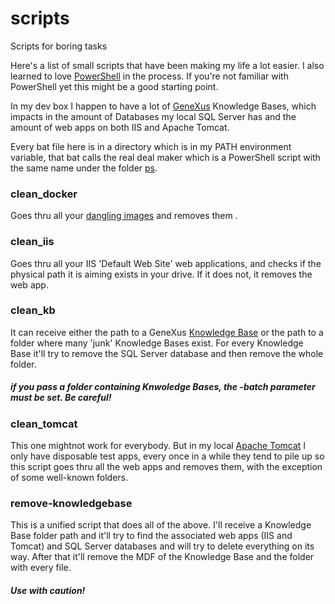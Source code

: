# scripts
Scripts for boring tasks

Here's a list of small scripts that have been making my life a lot easier. I also learned to love [PowerShell](https://docs.microsoft.com/en-us/powershell/scripting/overview?view=powershell-6) in the process. If you're not familiar with PowerShell yet this might be a good starting point.

In my dev box I happen to have a lot of [GeneXus](https://www.genexus.com) Knowledge Bases, which impacts in the amount of Databases my local SQL Server has and the amount of web apps on both IIS and Apache Tomcat.

Every bat file here is in a directory which is in my PATH environment variable, that bat calls the real deal maker which is a PowerShell script with the same name under the folder [ps](./ps).

### clean_docker  
Goes thru all your [dangling images](https://stackoverflow.com/questions/45142528/docker-what-is-a-dangling-image-and-what-is-an-unused-image) and removes them .

### clean_iis
Goes thru all your IIS 'Default Web Site' web applications, and checks if the physical path it is aiming exists in your drive. If it does not, it removes the web app.

### clean_kb
It can receive either the path to a GeneXus [Knowledge Base](https://wiki.genexus.com/commwiki/servlet/wiki?1836,Knowledge%20Base) or the path to a folder where many 'junk' Knowledge Bases exist. For every Knowledge Base it'll try to remove the SQL Server database and then remove the whole folder.

##### if you pass a folder containing Knwoledge Bases, the -batch parameter must be set. Be careful!

### clean_tomcat
This one mightnot work for everybody. But in my local [Apache Tomcat](https://tomcat.apache.org/) I only have disposable test apps, every once in a while they tend to pile up so this script goes thru all the web apps and removes them, with the exception of some well-known folders.

### remove-knowledgebase
This is a unified script that does all of the above. I'll receive a Knowledge Base folder path and it'll try to find the associated web apps (IIS and Tomcat) and SQL Server databases and will try to delete everything on its way.
After that it'll remove the MDF of the Knowledge Base and the folder with every file.

##### Use with caution!